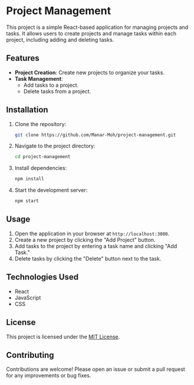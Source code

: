 # Project Management

This project is a simple React-based application for managing projects and tasks. It allows users to create projects and manage tasks within each project, including adding and deleting tasks.

## Features

- **Project Creation**: Create new projects to organize your tasks.
- **Task Management**:
    - Add tasks to a project.
    - Delete tasks from a project.

## Installation

1. Clone the repository:
     ```bash
     git clone https://github.com/Manar-Moh/project-management.git
     ```
2. Navigate to the project directory:
     ```bash
     cd project-management
     ```
3. Install dependencies:
     ```bash
     npm install
     ```
4. Start the development server:
     ```bash
     npm start
     ```

## Usage

1. Open the application in your browser at `http://localhost:3000`.
2. Create a new project by clicking the "Add Project" button.
3. Add tasks to the project by entering a task name and clicking "Add Task."
4. Delete tasks by clicking the "Delete" button next to the task.

## Technologies Used

- React
- JavaScript
- CSS

## License

This project is licensed under the [MIT License](LICENSE).

## Contributing

Contributions are welcome! Please open an issue or submit a pull request for any improvements or bug fixes.
